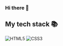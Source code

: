 ### Hi there 👋

<h2> My tech stack 📚 </h2>

![HTML5](http://img.shields.io/badge/-HTML5-F05032?style=for-the-badge&logo=html5&logocolor=ffffff)
![CSS3](https://img.shields.io/badge/-CSS3-007ACC?style=for-the-badge&logo=css3)
